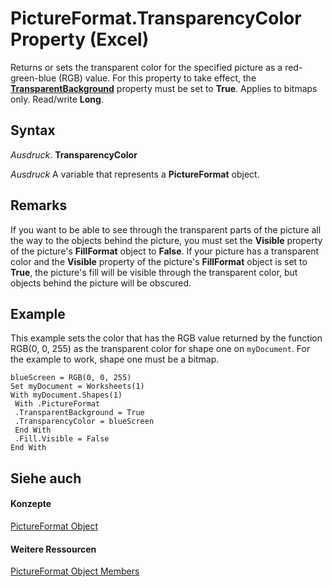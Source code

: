 
# PictureFormat.TransparencyColor Property (Excel)

Returns or sets the transparent color for the specified picture as a red-green-blue (RGB) value. For this property to take effect, the  **[TransparentBackground](9b7cc5b5-610a-821b-cf99-e2af5c4ecf61.md)** property must be set to **True**. Applies to bitmaps only. Read/write **Long**.


## Syntax

 _Ausdruck_. **TransparencyColor**

 _Ausdruck_ A variable that represents a **PictureFormat** object.


## Remarks

If you want to be able to see through the transparent parts of the picture all the way to the objects behind the picture, you must set the  **Visible** property of the picture's **FillFormat** object to **False**. If your picture has a transparent color and the **Visible** property of the picture's **FillFormat** object is set to **True**, the picture's fill will be visible through the transparent color, but objects behind the picture will be obscured.


## Example

This example sets the color that has the RGB value returned by the function RGB(0, 0, 255) as the transparent color for shape one on  `myDocument`. For the example to work, shape one must be a bitmap.


```
blueScreen = RGB(0, 0, 255) 
Set myDocument = Worksheets(1) 
With myDocument.Shapes(1) 
 With .PictureFormat 
 .TransparentBackground = True 
 .TransparencyColor = blueScreen 
 End With 
 .Fill.Visible = False 
End With
```


## Siehe auch


#### Konzepte


[PictureFormat Object](7e8ec723-b6e0-fdc9-ff4e-22cbb31be4df.md)
#### Weitere Ressourcen


[PictureFormat Object Members](http://msdn.microsoft.com/library/d27d6074-2698-2b1d-87cb-c9cc187354c3%28Office.15%29.aspx)
